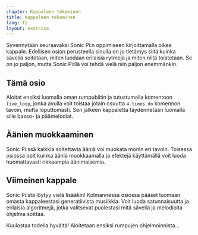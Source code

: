 ```yaml
---
chapter: Kappaleen tekeminen
title: Kappaleen tekeminen
lang: fi
layout: exercise
---
```


Syvennytään seuraavaksi Sonic Pi:n oppimiseen kirjoittamalla oikea kappale. Edellisen osion perusteella sinulla on jo tietämys siitä kuinka säveliä soitetaan, miten luodaan erilaisia rytmejä ja miten niitä toistetaan. Se on jo paljon, mutta Sonic Pi:llä voi tehdä vielä niin paljon enemmänkin. 

## Tämä osio

Aloitat ensiksi luomalla oman rumpubiitin ja tutustumalla komentoon `live_loop`, jonka avulla voit toistaa jotain osuutta `4.times do` komennon tavoin, mutta loputtomasti. Sen jälkeen kappaletta täydennetään luomalla sille basso- ja päämelodiat. 

## Äänien muokkaaminen

Sonic Pi:ssä kaikkia soitettavia ääniä voi muokata monin eri tavoin. Toisessa osiossa opit kuinka ääniä muokkaamalla ja efektejä käyttämällä voit luoda huomattavasti rikkaampia äänimaisemia. 

## Viimeinen kappale

Sonic Pi:stä löytyy vielä lisääkin! Kolmannessa osiossa pääset luomaan omasta kappaleestasi generatiivista musiikkia. Voit luoda satunnaisuutta ja erilaisia algoritmejä, jotka valitsevat puolestasi mitä säveliä ja melodioita ohjelma soittaa. 

Kuulostaa todella hyvältä! Aloitetaan ensiksi rumpujen ohjelmoinnista… 
